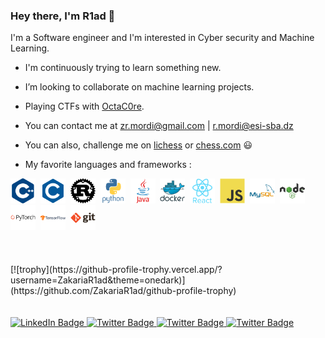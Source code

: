 ### Hey there, I'm R1ad 👋


I'm a Software engineer and I'm interested in Cyber security and Machine Learning.

- I'm continuously trying to learn something new.
- I’m looking to collaborate on machine learning projects.
- Playing CTFs with [OctaC0re](https://ctftime.org/team/141485).
- You can contact me at zr.mordi@gmail.com | r.mordi@esi-sba.dz
- You can also, challenge me on [lichess](https://lichess.org/@/zaki_ryad) or [chess.com](https://www.chess.com/member/zakaria-ryad) 😃



- My favorite languages and frameworks :

<div>
  <img src="https://github.com/devicons/devicon/blob/master/icons/cplusplus/cplusplus-plain.svg" title="C++" alt="C++" width="40" height="40"/>&nbsp;
  <img src="https://github.com/devicons/devicon/blob/master/icons/c/c-plain.svg" title="C" alt="C" width="40" height="40"/>&nbsp;
  <img src="https://github.com/devicons/devicon/blob/master/icons/rust/rust-plain.svg" title="Rust" alt="Rust" width="40" height="40"/>&nbsp;
  <img src="https://github.com/devicons/devicon/blob/master/icons/python/python-original-wordmark.svg" title="Python" alt="Python" width="40" height="40"/>&nbsp;
  <img src="https://github.com/devicons/devicon/blob/master/icons/java/java-original-wordmark.svg" title="Java" alt="Java" width="40" height="40"/>&nbsp;  
  <img src="https://github.com/devicons/devicon/blob/master/icons/docker/docker-original-wordmark.svg" title="Docker" alt="Docker" width="40" height="40"/>&nbsp;
  <img src="https://github.com/devicons/devicon/blob/master/icons/react/react-original-wordmark.svg" title="React" alt="React" width="40" height="40"/>&nbsp;
  <img src="https://github.com/devicons/devicon/blob/master/icons/javascript/javascript-original.svg" title="JavaScript" alt="JavaScript" width="40" height="40"/>&nbsp;
  <img src="https://github.com/devicons/devicon/blob/master/icons/mysql/mysql-original-wordmark.svg" title="MySQL"  alt="MySQL" width="40" height="40"/>&nbsp;
  <img src="https://github.com/devicons/devicon/blob/master/icons/nodejs/nodejs-original-wordmark.svg" title="NodeJS" alt="NodeJS" width="40" height="40"/>&nbsp;
  <img src="https://github.com/devicons/devicon/blob/master/icons/pytorch/pytorch-original-wordmark.svg" title="pytorch" alt="pytorch" width="40" height="40"/>&nbsp;
  <img src="https://github.com/devicons/devicon/blob/master/icons/tensorflow/tensorflow-original-wordmark.svg" title="tensorflow" alt="tensorflow" width="40" height="40"/>&nbsp;
  <img src="https://github.com/devicons/devicon/blob/master/icons/git/git-original-wordmark.svg" title="Git" **alt="Git" width="40" height="40"/>
</div>



<br/>
<br/>
<br/>
[![trophy](https://github-profile-trophy.vercel.app/?username=ZakariaR1ad&theme=onedark)](https://github.com/ZakariaR1ad/github-profile-trophy)

<br/>
<br/>
<br/>

  <div id="badges">
    <a href="https://www.linkedin.com/in/zakaria-mordi-335175169/">
      <img src="https://img.shields.io/badge/LinkedIn-blue?style=for-the-badge&logo=linkedin&logoColor=white" alt="LinkedIn Badge"/>
    </a>
    <a href="https://www.facebook.com/profile.php?id=100013773361618">
      <img src="https://img.shields.io/badge/Facebook-darkblue?style=for-the-badge&logo=facebook&logoColor=white" alt="Twitter Badge"/>
    </a>
    <a href="https://stackoverflow.com/users/11407779/zaki-ryad">
      <img src="https://img.shields.io/badge/Stackoverflow-orange?style=for-the-badge&logo=stackoverflow&logoColor=white" alt="Twitter Badge"/>
    </a>
    <a href="https://twitter.com/RiadMordi">
      <img src="https://img.shields.io/badge/Twitter-blue?style=for-the-badge&logo=twitter&logoColor=white" alt="Twitter Badge"/>
    </a>


  </div>
